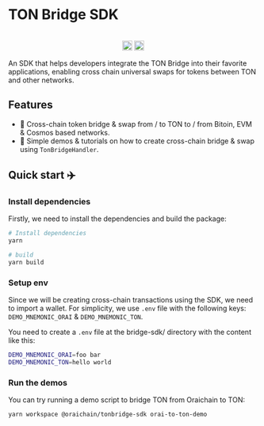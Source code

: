 # TON Bridge SDK

<p align="center" width="100%">
  <br />
   <a href="https://github.com/oraichain/tonbridge-sdk/blob/master/LICENSE"><img height="20" src="https://img.shields.io/badge/License-GNU%20GPL-blue.svg"></a>
   <a href="https://www.npmjs.com/package/@oraichain/tonbridge-sdk"><img height="20" src="https://img.shields.io/github/package-json/v/oraichain/tonbridge-sdk?filename=packages%tonbridge-sdk%2Fpackage.json"></a>
</p>

An SDK that helps developers integrate the TON Bridge into their favorite applications, enabling cross chain universal swaps for tokens between TON and other networks.

## Features

- 🚀 Cross-chain token bridge & swap from / to TON to / from Bitoin, EVM & Cosmos based networks.
- 🍰 Simple demos & tutorials on how to create cross-chain bridge & swap using `TonBridgeHandler`.

## Quick start ✈️

### Install dependencies

Firstly, we need to install the dependencies and build the package:

```bash
# Install dependencies
yarn

# build
yarn build
```

### Setup env

Since we will be creating cross-chain transactions using the SDK, we need to import a wallet. For simplicity, we use `.env` file with the following keys: `DEMO_MNEMONIC_ORAI` & `DEMO_MNEMONIC_TON`.

You need to create a `.env` file at the bridge-sdk/ directory with the content like this:

```sh
DEMO_MNEMONIC_ORAI=foo bar
DEMO_MNEMONIC_TON=hello world
```

### Run the demos

You can try running a demo script to bridge TON from Oraichain to TON:

```sh
yarn workspace @oraichain/tonbridge-sdk orai-to-ton-demo
```
